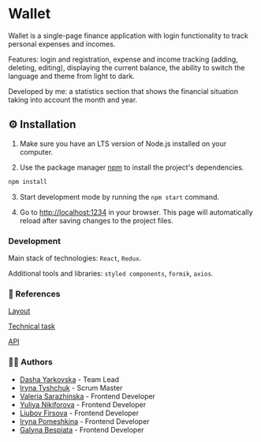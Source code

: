 # Wallet

Wallet is a single-page finance application with login functionality to track
personal expenses and incomes.

Features: login and registration, expense and income tracking (adding, deleting,
editing), displaying the current balance, the ability to switch the language and
theme from light to dark.

Developed by me: a statistics section that shows the financial situation taking
into account the month and year.

## ⚙️ Installation

1. Make sure you have an LTS version of Node.js installed on your computer.

2. Use the package manager [npm](https://docs.npmjs.com/about-npm) to install
   the project's dependencies.

```bash
npm install
```

3. Start development mode by running the `npm start` command.

4. Go to [http://localhost:1234](http://localhost:1234) in your browser. This
   page will automatically reload after saving changes to the project files.

### Development

Main stack of technologies: `React`, `Redux`.

Additional tools and libraries: `styled components`, `formik`, `axios`.

### 🔗 References

[Layout](https://www.figma.com/file/BmrgWszZaCrrxZBMJUMAhS/WALLET?type=design&node-id=0-1&t=fm1jD050HoE3OIjZ-0)

[Technical task](https://docs.google.com/spreadsheets/d/1AlgSOhgw02taZXpVnjjzJmkmee-nqaPP-D8yuzENLos/edit#gid=0)

[API](https://wallet.goit.ua/docs/)

### 👩‍💻 Authors

- [Dasha Yarkovska](https://github.com/daryark) - Team Lead
- [Iryna Tyshchuk](https://github.com/Iryna-Tyshchuk) - Scrum Master
- [Valeria Sarazhinska](https://github.com/ValeriaSarazhinska) - Frontend
  Developer
- [Yuliya Nikiforova](https://github.com/YuliiaN) - Frontend Developer
- [Liubov Firsova](https://github.com/Firsache) - Frontend Developer
- [Iryna Pomeshkina](https://github.com/aripluss) - Frontend Developer
- [Galyna Bespiata](https://github.com/GalinaBespiata) - Frontend Developer
